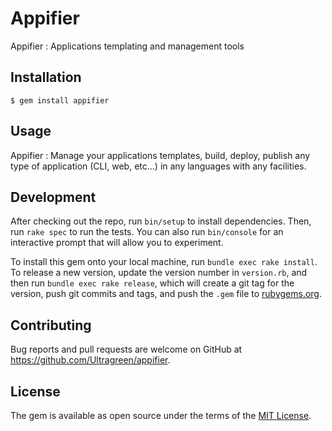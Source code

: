 # Appifier

Appifier : Applications templating and management tools 

## Installation

    $ gem install appifier

## Usage

Appifier : Manage your applications templates, build, deploy, publish any type of application (CLI, web, etc...) in any languages with any facilities.  

## Development

After checking out the repo, run `bin/setup` to install dependencies. Then, run `rake spec` to run the tests. You can also run `bin/console` for an interactive prompt that will allow you to experiment.

To install this gem onto your local machine, run `bundle exec rake install`. To release a new version, update the version number in `version.rb`, and then run `bundle exec rake release`, which will create a git tag for the version, push git commits and tags, and push the `.gem` file to [rubygems.org](https://rubygems.org).

## Contributing

Bug reports and pull requests are welcome on GitHub at https://github.com/Ultragreen/appifier.


## License

The gem is available as open source under the terms of the [MIT License](https://opensource.org/licenses/MIT).
